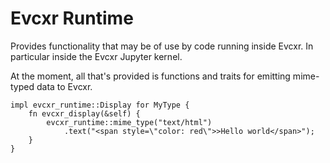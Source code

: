 # Evcxr Runtime

Provides functionality that may be of use by code running inside Evcxr. In
particular inside the Evcxr Jupyter kernel.

At the moment, all that's provided is functions and traits for emitting
mime-typed data to Evcxr.

```
impl evcxr_runtime::Display for MyType {
    fn evcxr_display(&self) {
        evcxr_runtime::mime_type("text/html")
            .text("<span style=\"color: red\">>Hello world</span>");
    }
}
```
